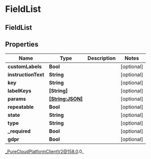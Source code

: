 # FieldList

## FieldList

## Properties

|Name | Type | Description | Notes|
|------------ | ------------- | ------------- | -------------|
| **customLabels** | **Bool** |  | [optional] |
| **instructionText** | **String** |  | [optional] |
| **key** | **String** |  | [optional] |
| **labelKeys** | **[String]** |  | [optional] |
| **params** | [**[String:JSON]**](JSON) |  | [optional] |
| **repeatable** | **Bool** |  | [optional] |
| **state** | **String** |  | [optional] |
| **type** | **String** |  | [optional] |
| **_required** | **Bool** |  | [optional] |
| **gdpr** | **Bool** |  | [optional] |



_PureCloudPlatformClientV2@158.0.0_

